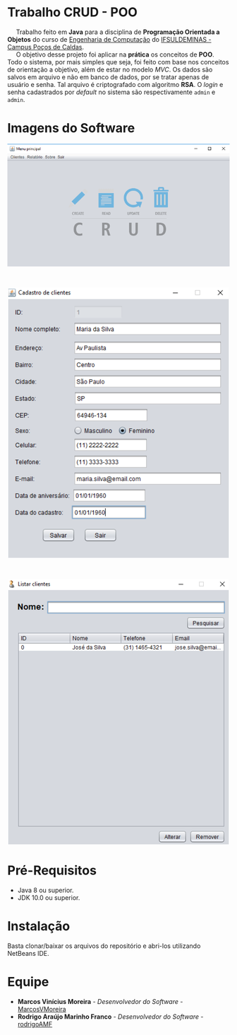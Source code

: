 # Trabalho CRUD - POO

&nbsp;&nbsp;&nbsp;&nbsp;&nbsp;Trabalho feito em **Java** para a disciplina de **Programação Orientada a Objetos** do curso de [Engenharia de Computação](https://pcs.ifsuldeminas.edu.br/index.php?option=com_content&view=article&id=639&Itemid=267) do [IFSULDEMINAS - Campus Poços de Caldas](https://pcs.ifsuldeminas.edu.br/). <br>
&nbsp;&nbsp;&nbsp;&nbsp;&nbsp;O objetivo desse projeto foi aplicar na **prática** os conceitos de **POO**. Todo o sistema, por mais simples que seja, foi feito com base nos conceitos de orientação a objetivo, além de estar no modelo *MVC*. Os dados são salvos em arquivo e não em banco de dados, por se tratar apenas de usuário e senha. Tal arquivo é criptografado com algoritmo **RSA**. O *login* e senha cadastrados por *default* no sistema são respectivamente `admin` e `admin`.

# Imagens do Software

<p align = "center">
  <img src="https://raw.githubusercontent.com/MarcosVMoreira/Trabalho-CRUD-POO/master/Imagens%20do%20sistema/Principal.png" alt="Principal" width="800"/>
</p>      <br>
<p align = "center">
  <img src="https://raw.githubusercontent.com/MarcosVMoreira/Trabalho-CRUD-POO/master/Imagens%20do%20sistema/CadastraClientes.png" alt="Cadastro de clientes" width="500"/>
</p>     <br> 
<p align = "center">
  <img src="https://raw.githubusercontent.com/MarcosVMoreira/Trabalho-CRUD-POO/master/Imagens%20do%20sistema/ListaClientes.png" alt="Lista clientes" width="500"/>
</p>    

# Pré-Requisitos

- Java 8 ou superior.
- JDK 10.0 ou superior.

# Instalação

Basta clonar/baixar os arquivos do repositório e abri-los utilizando NetBeans IDE.

# Equipe

* **Marcos Vinícius Moreira** - *Desenvolvedor do Software* - [MarcosVMoreira](https://github.com/MarcosVMoreira)
* **Rodrigo Araújo Marinho Franco** - *Desenvolvedor do Software* - [rodrigoAMF](https://github.com/rodrigoAMF)
